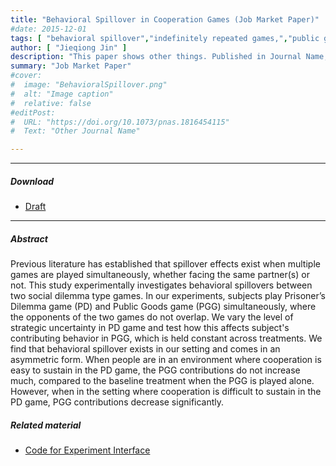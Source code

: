 ```yaml
---
title: "Behavioral Spillover in Cooperation Games (Job Market Paper)"
#date: 2015-12-01
tags: [ "behavioral spillover","indefinitely repeated games,","public goods game" ]
author: [ "Jieqiong Jin" ]
description: "This paper shows other things. Published in Journal Name, 2015."
summary: "Job Market Paper"
#cover:
#  image: "BehavioralSpillover.png"
#  alt: "Image caption"
#  relative: false
#editPost:
#  URL: "https://doi.org/10.1073/pnas.1816454115"
#  Text: "Other Journal Name"

---
```


---

[//]: # ()

##### Download

[//]: # ()

+ [Draft](JobMarketPaper_JJin_latest.pdf)

[//]: # (+ [Online appendix]&#40;appendix2.pdf&#41;)



---

##### Abstract

Previous literature has established that spillover effects exist when multiple games are played simultaneously, whether facing the same partner(s) or not. This
study experimentally investigates behavioral spillovers between two social dilemma type games. In our experiments,
subjects play Prisoner’s Dilemma game (PD) and Public Goods game (PGG) simultaneously, where the opponents of the two
games do not overlap. We vary the level of strategic uncertainty in PD game and test how this affects subject's
contributing behavior in PGG, which is held constant across treatments. We find that behavioral spillover exists in our
setting and comes in an asymmetric form. When people are in an environment where cooperation is easy to sustain in the
PD game, the PGG contributions do not increase much, compared to the baseline treatment when the PGG is played alone.
However, when in the setting where cooperation is difficult to sustain in the PD game, PGG contributions decrease
significantly.

[//]: # (---)

[//]: # (##### Figure X: Figure caption)

[//]: # ()

[//]: # (![]&#40;paper2.png&#41;)

[//]: # ()

[//]: # (---)

[//]: # (##### Citation)

[//]: # ()

[//]: # (Author 1 and Author 2. Year. "Title." *Journal* Volume &#40;Issue&#41;: First page–Last page. https://doi.org/paper_doi.)

[//]: # ()

[//]: # (```BibTeX)

[//]: # (@article{AAYY,)

[//]: # (author = {Author 1 and Author 2},)

[//]: # (doi = {paper_doi},)

[//]: # (journal = {Journal},)

[//]: # (number = {Issue},)

[//]: # (pages = {XXX--YYY},)

[//]: # (title ={Title},)

[//]: # (volume = {Volume},)

[//]: # (year = {Year}})

[//]: # (```)

[//]: # (---)

[//]: # ()

##### Related material
+ [Code for Experiment Interface](https://github.com/aardvark922/spillover)


[//]: # ()

[//]: # (+ [Presentation slides]&#40;presentation2.pdf&#41;)

